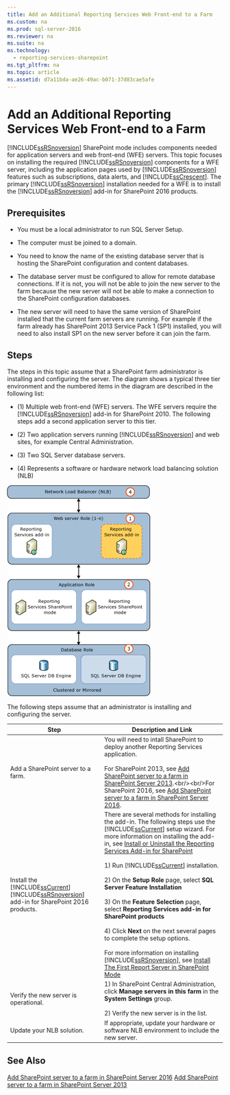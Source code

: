 ```yaml
---
title: Add an Additional Reporting Services Web Front-end to a Farm
ms.custom: na
ms.prod: sql-server-2016
ms.reviewer: na
ms.suite: na
ms.technology: 
  - reporting-services-sharepoint
ms.tgt_pltfrm: na
ms.topic: article
ms.assetid: d7a11bda-ae26-49ac-b071-37d83cae5afe
---
```

# Add an Additional Reporting Services Web Front-end to a Farm
  [!INCLUDE[ssRSnoversion](../../Topics/TopicNameContainA/includes/ssRSnoversion_md.md)] SharePoint mode includes components needed for application servers and web front-end (WFE) servers. This topic focuses on installing the required [!INCLUDE[ssRSnoversion](../../Topics/TopicNameContainA/includes/ssRSnoversion_md.md)] components for a WFE server, including the application pages used by [!INCLUDE[ssRSnoversion](../../Topics/TopicNameContainA/includes/ssRSnoversion_md.md)] features such as subscriptions, data alerts, and [!INCLUDE[ssCrescent](../../Topics/TopicNameContainA/includes/ssCrescent_md.md)]. The primary [!INCLUDE[ssRSnoversion](../../Topics/TopicNameContainA/includes/ssRSnoversion_md.md)] installation needed for a WFE is to install the [!INCLUDE[ssRSnoversion](../../Topics/TopicNameContainA/includes/ssRSnoversion_md.md)] add-in for SharePoint 2016 products.  
  
## Prerequisites  
  
-   You must be a local administrator to run SQL Server Setup.  
  
-   The computer must be joined to a domain.  
  
-   You need to know the name of the existing database server that is hosting the SharePoint configuration and content databases.  
  
-   The database server must be configured to allow for remote database connections.  If it is not, you will not be able to join the new server to the farm because the new server will not be able to make a connection to the SharePoint configuration databases.  
  
-   The new server will need to have the same version of SharePoint installed that the current farm servers are running. For example if the farm already has SharePoint 2013 Service Pack 1 (SP1) installed, you will need to also install SP1 on the new server before it can join the farm.  
  
## Steps  
 The steps in this topic assume that a SharePoint farm administrator is installing and configuring the server. The diagram shows a typical three tier environment and the numbered items in the diagram are described in the following list:  
  
-   (1) Multiple web front-end (WFE) servers. The WFE servers require the [!INCLUDE[ssRSnoversion](../../Topics/TopicNameContainA/includes/ssRSnoversion_md.md)] add-in for SharePoint 2010. The following steps add a second application server to this tier.  
  
-   (2) Two application servers running [!INCLUDE[ssRSnoversion](../../Topics/TopicNameContainA/includes/ssRSnoversion_md.md)] and web sites, for example Central Administration.  
  
-   (3) Two SQL Server database servers.  
  
-   (4) Represents a software or hardware network load balancing solution (NLB)  
  
 ![Add SSRS to a new SharePoint WFE](../../Topics/TopicNameContainA/media/rs_SharePointScale_WFE.gif "rs_SharePointScale_WFE")  
  
 The following steps assume that an administrator is installing and configuring the server.  
  
|Step|Description and Link|  
|----------|--------------------------|  
|Add a SharePoint server to a farm.|You will need to intall SharePoint to deploy another Reporting Services application.<br/><br/>For SharePoint 2013, see [Add SharePoint server to a farm in SharePoint Server 2013](https://technet.microsoft.com/library/cc261752(v=office.15).aspx).<br/><br/>For SharePoint 2016, see [Add SharePoint server to a farm in SharePoint Server 2016](https://technet.microsoft.com/library/cc261752(v=office.16).aspx).|  
|Install the [!INCLUDE[ssCurrent](../../Topics/TopicNameContainA/includes/ssCurrent_md.md)] [!INCLUDE[ssRSnoversion](../../Topics/TopicNameContainA/includes/ssRSnoversion_md.md)] add-in for SharePoint 2016 products.|There are several methods for installing the add-in. The following steps use the [!INCLUDE[ssCurrent](../../Topics/TopicNameContainA/includes/ssCurrent_md.md)] setup wizard. For more information on installing the add-in, see [Install or Uninstall the Reporting Services Add-in for SharePoint](../../Topics/TopicNameNotContainA/Install-or-Uninstall-the-Reporting-Services-Add-in-for-SharePoint.md)<br /><br /> 1) Run [!INCLUDE[ssCurrent](../../Topics/TopicNameContainA/includes/ssCurrent_md.md)] installation.<br /><br /> 2) On the **Setup Role** page, select **SQL Server Feature Installation**<br /><br /> 3) On the **Feature Selection** page, select **Reporting Services add-in for SharePoint products**<br /><br /> 4) Click **Next** on the next several pages to complete the setup options.<br /><br/>For more information on installing [!INCLUDE[ssRSnoversion](../../Topics/TopicNameContainA/includes/ssRSnoversion_md.md)], see [Install The First Report Server in SharePoint Mode](assetId:///b29d0f45-0068-4c84-bd7e-5b8a9cd1b538)|  
|Verify the new server is operational.|1) In SharePoint Central Administration, click **Manage servers in this farm** in the **System Settings** group.<br /><br /> 2) Verify the new server is in the list.|  
|Update your NLB solution.|If appropriate, update your hardware or software NLB environment to include the new server.|  
  
## See Also  
[Add SharePoint server to a farm in SharePoint Server 2016](https://technet.microsoft.com/library/cc261752(v=office.16).aspx)  
[Add SharePoint server to a farm in SharePoint Server 2013](https://technet.microsoft.com/library/cc261752(v=office.15).aspx)
  
  